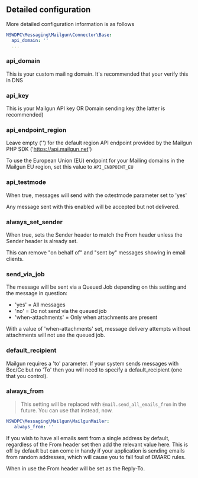 ## Detailed configuration

More detailed configuration information is as follows

```yml
NSWDPC\Messaging\Mailgun\Connector\Base:
  api_domain: ''
  ...
```

### api_domain

This is your custom mailing domain. It's recommended that your verify this in DNS

### api_key

This is your Mailgun API key OR Domain sending key (the latter is recommended)

### api_endpoint_region

Leave empty ('') for the default region API endpoint provided by the Mailgun PHP SDK ('https://api.mailgun.net')

To use the European Union (EU) endpoint for your Mailing domains in the Mailgun EU region, set this value to `API_ENDPOINT_EU`

### api_testmode

When true, messages will send with the o:testmode parameter set to 'yes'

Any message sent with this enabled will be accepted but not delivered.

### always_set_sender

When true, sets the Sender header to match the From header unless the Sender header is already set.

This can remove "on behalf of" and "sent by" messages showing in email clients.

### send_via_job

The message will be sent via a Queued Job depending on this setting and the message in question:

+ 'yes' = All messages
+ 'no' = Do not send via the queued job
+ 'when-attachments' = Only when attachments are present

With a value of 'when-attachments' set, message delivery attempts without attachments will not use the queued job.

### default_recipient

Mailgun requires a 'to' parameter. If your system sends messages with Bcc/Cc but no 'To' then you will need to specify a default_recipient (one that you control).

### always_from

> This setting will be replaced with `Email.send_all_emails_from` in the future. You can use that instead, now.

```yml
NSWDPC\Messaging\Mailgun\MailgunMailer:
   always_from: ''
```

If you wish to have all emails sent from a single address by default, regardless of the From header set then add the relevant value here.
This is off by default but can come in handy if your application is sending emails from random addresses, which will cause you to fall foul of DMARC rules.

When in use the From header will be set as the Reply-To.
